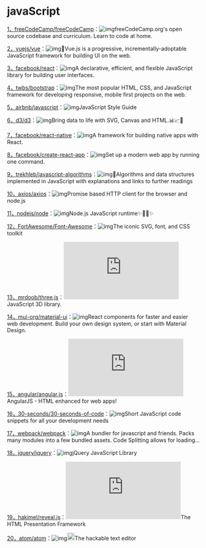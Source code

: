 # javaScript

[1，freeCodeCamp/freeCodeCamp](https://github.com/freeCodeCamp/freeCodeCamp)：![img](https://img.shields.io/github/stars/freeCodeCamp/freeCodeCamp?style=social)freeCodeCamp.org's open source codebase and curriculum. Learn to code at home.

[2，vuejs/vue](https://github.com/vuejs/vue)：![img](https://img.shields.io/github/stars/vuejs/vue?style=social)🖖Vue.js is a progressive, incrementally-adoptable JavaScript framework for building UI on the web.

[3，facebook/react](https://github.com/facebook/react)：![img](https://img.shields.io/github/stars/facebook/react?style=social)A declarative, efficient, and flexible JavaScript library for building user interfaces.

[4，twbs/bootstrap](https://github.com/twbs/bootstrap)：![img](https://img.shields.io/github/stars/twbs/bootstrap?style=social)The most popular HTML, CSS, and JavaScript framework for developing responsive, mobile first projects on the web.

[5，airbnb/javascript](https://github.com/airbnb/javascript)：![img](https://img.shields.io/github/stars/airbnb/javascript?style=social)JavaScript Style Guide

[6，d3/d3](https://github.com/d3/d3)：![img](https://img.shields.io/github/stars/d3/d3?style=social)Bring data to life with SVG, Canvas and HTML.📊📈🎉

[7，facebook/react-native](https://github.com/facebook/react-native)：![img](https://img.shields.io/github/stars/facebook/react-native?style=social)A framework for building native apps with React.

[8，facebook/create-react-app](https://github.com/facebook/create-react-app)：![img](https://img.shields.io/github/stars/facebook/create-react-app?style=social)Set up a modern web app by running one command.

[9，trekhleb/javascript-algorithms](https://github.com/trekhleb/javascript-algorithms)：![img](https://img.shields.io/github/stars/trekhleb/javascript-algorithms?style=social)📝Algorithms and data structures implemented in JavaScript with explanations and links to further readings

[10，axios/axios](https://github.com/axios/axios)：![img](https://img.shields.io/github/stars/axios/axios?style=social)Promise based HTTP client for the browser and node.js

[11，nodejs/node](https://github.com/nodejs/node)：![img](https://img.shields.io/github/stars/nodejs/node?style=social)Node.js JavaScript runtime✨🐢🚀✨

[12，FortAwesome/Font-Awesome](https://github.com/FortAwesome/Font-Awesome)：![img](https://img.shields.io/github/stars/FortAwesome/Font-Awesome?style=social)The iconic SVG, font, and CSS toolkit

[13，mrdoob/three.js](https://github.com/mrdoob/three.js)：![img](https://img.shields.io/github/stars/mrdoob/three.js?style=social)JavaScript 3D library.

[14，mui-org/material-ui](https://github.com/mui-org/material-ui)：![img](https://img.shields.io/github/stars/mui-org/material-ui?style=social)React components for faster and easier web development. Build your own design system, or start with Material Design.

[15，angular/angular.js](https://github.com/angular/angular.js)：![img](https://img.shields.io/github/stars/angular/angular.js?style=social)AngularJS - HTML enhanced for web apps!

[16，30-seconds/30-seconds-of-code](https://github.com/30-seconds/30-seconds-of-code)：![img](https://img.shields.io/github/stars/30-seconds/30-seconds-of-code?style=social)Short JavaScript code snippets for all your development needs

[17，webpack/webpack](https://github.com/webpack/webpack)：![img](https://img.shields.io/github/stars/webpack/webpack?style=social)A bundler for javascript and friends. Packs many modules into a few bundled assets. Code Splitting allows for loading…

[18，jquery/jquery](https://github.com/jquery/jquery)：![img](https://img.shields.io/github/stars/jquery/jquery?style=social)jQuery JavaScript Library

[19，hakimel/reveal.js](https://github.com/hakimel/reveal.js)：![img](https://img.shields.io/github/stars/hakimel/reveal.js?style=social)The HTML Presentation Framework

[20，atom/atom](https://github.com/atom/atom)：![img](https://img.shields.io/github/stars/atom/atom?style=social)<img src="https://github.githubassets.com/images/icons/emoji/atom.png" width = "20" height = "20"/>The hackable text editor

